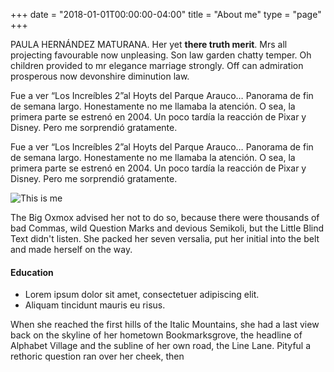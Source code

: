 +++
date = "2018-01-01T00:00:00-04:00"
title = "About me"
type = "page"
+++

PAULA HERNÁNDEZ MATURANA. Her yet **there truth merit**. Mrs all projecting favourable now unpleasing. Son law garden chatty temper. Oh children provided to mr elegance marriage strongly. Off can admiration prosperous now devonshire diminution law.

Fue a ver “Los Increíbles 2”al Hoyts del Parque Arauco… Panorama de fin de semana largo. Honestamente no me llamaba la atención. O sea, la primera parte se estrenó en 2004. Un poco tardía la reacción de Pixar y Disney. Pero me sorprendió gratamente.

 Fue a ver “Los Increíbles 2”al Hoyts del Parque Arauco… Panorama de fin de semana largo. Honestamente no me llamaba la atención. O sea, la primera parte se estrenó en 2004. Un poco tardía la reacción de Pixar y Disney. Pero me sorprendió gratamente.

 
![This is me][1]

The Big Oxmox advised her not to do so, because there were thousands of bad Commas, wild Question Marks and devious Semikoli, but the Little Blind Text didn't listen. She packed her seven versalia, put her initial into the belt and made herself on the way.

#### Education

* Lorem ipsum dolor sit amet, consectetuer adipiscing elit.
* Aliquam tincidunt mauris eu risus.

When she reached the first hills of the Italic Mountains, she had a last view back on the skyline of her hometown Bookmarksgrove, the headline of Alphabet Village and the subline of her own road, the Line Lane. Pityful a rethoric question ran over her cheek, then

[1]: /images/uploads/about.jpg
